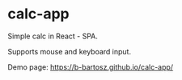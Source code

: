 # calc-app
Simple calc in React - SPA.

Supports mouse and keyboard input.

Demo page: https://b-bartosz.github.io/calc-app/